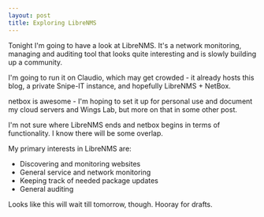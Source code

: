 ```yaml
---
layout: post
title: Exploring LibreNMS
---
```


Tonight I'm going to have a look at LibreNMS. It's a network monitoring, managing and auditing tool that looks quite interesting and is slowly building up a community.

I'm going to run it on Claudio, which may get crowded - it already hosts this blog, a private Snipe-IT instance, and hopefully LibreNMS + NetBox.

netbox is awesome - I'm hoping to set it up for personal use and document my cloud servers and Wings Lab, but more on that in some other post.

I'm not sure where LibreNMS ends and netbox begins in terms of functionality. I know there will be some overlap.

My primary interests in LibreNMS are:
* Discovering and monitoring websites
* General service and network monitoring
* Keeping track of needed package updates
* General auditing

Looks like this will wait till tomorrow, though. Hooray for drafts.
